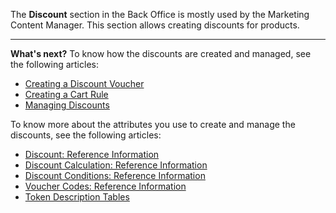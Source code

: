 The **Discount** section in the Back Office is mostly used by the Marketing Content Manager.
This section allows creating discounts for products.


* * *
**What's next?**
To know how the discounts are created and managed, see the following articles:
* [Creating a Discount Voucher](https://documentation.spryker.com/docs/creating-a-voucher)
* [Creating a Cart Rule](https://documentation.spryker.com/docs/en/creating-a-cart-rule)
* [Managing Discounts](https://documentation.spryker.com/docs/managing-discounts)

To know more about the attributes you use to create and manage the discounts, see the following articles:
* [Discount: Reference Information](https://documentation.spryker.com/docs/discount-reference-information)
* [Discount Calculation: Reference Information](https://documentation.spryker.com/docs/discount-calculation-reference-information)
* [Discount Conditions: Reference Information](https://documentation.spryker.com/docs/discount-conditions-reference-information)
* [Voucher Codes: Reference Information](https://documentation.spryker.com/docs/voucher-codes-reference-information)
* [Token Description Tables](https://documentation.spryker.com/docs/token-description-tables)